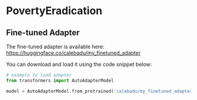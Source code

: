 # PovertyEradication

## Fine-tuned Adapter

The fine-tuned adapter is available here: https://huggingface.co/calebadu/my_finetuned_adapter

You can download and load it using the code snippet below:
```python
# example to load adapter
from transformers import AutoAdapterModel

model = AutoAdapterModel.from_pretrained('calebadu/my_finetuned_adapter"')
